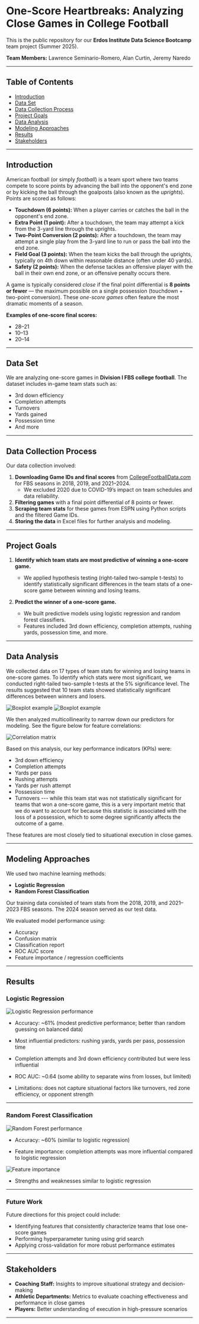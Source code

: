 # One-Score Heartbreaks: Analyzing Close Games in College Football

This is the public repository for our **Erdos Institute Data Science Bootcamp** team project (Summer 2025).

**Team Members:** Lawrence Seminario-Romero, Alan Curtin, Jeremy Naredo  

---

## Table of Contents  
- [Introduction](#introduction)  
- [Data Set](#data-set)  
- [Data Collection Process](#data-collection-process)  
- [Project Goals](#project-goals)  
- [Data Analysis](#data-analysis)  
- [Modeling Approaches](#modeling-approaches)
- [Results](#results) 
- [Stakeholders](#stakeholders)  

---

## Introduction
American football (or simply *football*) is a team sport where two teams compete to score points by advancing the ball into the opponent's end zone or by kicking the ball through the goalposts (also known as the *uprights*). Points are scored as follows:
- **Touchdown (6 points):** When a player carries or catches the ball in the opponent's end zone.
- **Extra Point (1 point):** After a touchdown, the team may attempt a kick from the 3-yard line through the uprights.
- **Two-Point Conversion (2 points):** After a touchdown, the team may attempt a single play from the 3-yard line to run or pass the ball into the end zone.
- **Field Goal (3 points):** When the team kicks the ball through the uprights, typically on 4th down within reasonable distance (often under 40 yards).
- **Safety (2 points):** When the defense tackles an offensive player with the ball in their own end zone, or an offensive penalty occurs there.

A game is typically considered *close* if the final point differential is **8 points or fewer** — the maximum possible on a single possession (touchdown + two-point conversion). These *one-score games* often feature the most dramatic moments of a season.

**Examples of one-score final scores:**
- 28–21  
- 10–13  
- 20–14  

---

## Data Set

We are analyzing one-score games in **Division I FBS college football**. The dataset includes in-game team stats such as:
- 3rd down efficiency  
- Completion attempts  
- Turnovers  
- Yards gained  
- Possession time  
- And more  

---

## Data Collection Process

Our data collection involved:
1. **Downloading Game IDs and final scores** from [CollegeFootballData.com](https://collegefootballdata.com/) for FBS seasons in 2018, 2019, and 2021–2024.  
   - We excluded 2020 due to COVID-19’s impact on team schedules and data reliability.
2. **Filtering games** with a final point differential of 8 points or fewer.
3. **Scraping team stats** for these games from ESPN using Python scripts and the filtered Game IDs.
4. **Storing the data** in Excel files for further analysis and modeling.

---

## Project Goals

1. **Identify which team stats are most predictive of winning a one-score game.**  
   - We applied hypothesis testing (right-tailed two-sample t-tests) to identify statistically significant differences in the team stats of a one-score game between winning and losing teams.

2. **Predict the winner of a one-score game.**  
   - We built predictive models using logistic regression and random forest classifiers.
   - Features included 3rd down efficiency, completion attempts, rushing yards, possession time, and more.

---

## Data Analysis

We collected data on 17 types of team stats for winning and losing teams in one-score games. To identify which stats were most significant, we conducted right-tailed two-sample t-tests at the 5% significance level. The results suggested that 10 team stats showed statistically significant differences between winners and losers.

<img alt="Boxplot example" src="Slides/Data Science Slides Pic 2.png">
<img alt="Boxplot example" src="Slides/Data Science Slides Pic 5.png">

We then analyzed multicollinearity to narrow down our predictors for modeling. See the figure below for feature correlations:

<img alt="Correlation matrix" src="Slides/Data Science Slides Pic 3.png">

Based on this analysis, our key performance indicators (KPIs) were:
- 3rd down efficiency
- Completion attempts
- Yards per pass
- Rushing attempts
- Yards per rush attempt
- Possession time
- Turnovers --- while this team stat was not statistically significant for teams that won a one-score game, this is a very important metric that we do want to account for because this statistic is associated with the loss of a possession, which to some degree significantly affects the outcome of a game. 

These features are most closely tied to situational execution in close games.

---

## Modeling Approaches

We used two machine learning methods:
- **Logistic Regression**
- **Random Forest Classification**

Our training data consisted of team stats from the 2018, 2019, and 2021–2023 FBS seasons. The 2024 season served as our test data.

We evaluated model performance using:
- Accuracy
- Confusion matrix
- Classification report
- ROC AUC score
- Feature importance / regression coefficients  

---

## Results

### Logistic Regression  
<img alt="Logistic Regression performance" src="Slides/Data Science Slides Pic 4.png">  

- Accuracy: ~61% (modest predictive performance; better than random guessing on balanced data)

- Most influential predictors: rushing yards, yards per pass, possession time
  
- Completion attempts and 3rd down efficiency contributed but were less influential
  
- ROC AUC: ~0.64 (some ability to separate wins from losses, but limited)
  
- Limitations: does not capture situational factors like turnovers, red zone efficiency, or opponent strength  

---

### Random Forest Classification  
<img alt="Random Forest performance" src="Slides/Data Science Slides Pic 7.png">  

- Accuracy: ~60% (similar to logistic regression)

- Feature importance: completion attempts was more influential compared to logistic regression  
<img alt="Feature importance" src="Slides/Data Science Slides Pic 8.png">

- Strengths and weaknesses similar to logistic regression  

---

### Future Work  
Future directions for this project could include:
- Identifying features that consistently characterize teams that lose one-score games  
- Performing hyperparameter tuning using grid search  
- Applying cross-validation for more robust performance estimates  

---

## Stakeholders  

- **Coaching Staff:** Insights to improve situational strategy and decision-making  
- **Athletic Departments:** Metrics to evaluate coaching effectiveness and performance in close games  
- **Players:** Better understanding of execution in high-pressure scenarios  

---
